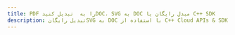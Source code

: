 ---title: PDF را به  تبدیل کنیدDOC، SVG به DOC مبدل رایگان یا C++ SDKdescription: تبدیل رایگانSVG به DOC با استفاده از C++ Cloud APIs & SDK همچنین اسناد PDF را در Cloud ایجاد، ویرایش و رندر کنید.---